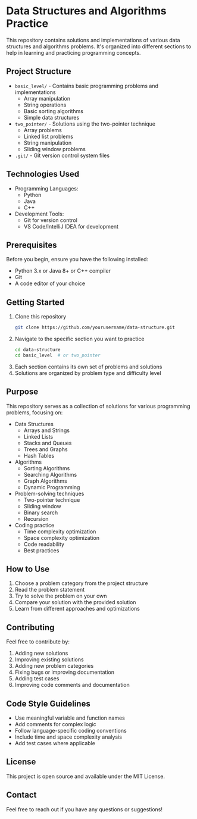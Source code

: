 # Data Structures and Algorithms Practice

This repository contains solutions and implementations of various data structures and algorithms problems. It's organized into different sections to help in learning and practicing programming concepts.

## Project Structure

- `basic_level/` - Contains basic programming problems and implementations
  - Array manipulation
  - String operations
  - Basic sorting algorithms
  - Simple data structures
- `two_pointer/` - Solutions using the two-pointer technique
  - Array problems
  - Linked list problems
  - String manipulation
  - Sliding window problems
- `.git/` - Git version control system files

## Technologies Used

- Programming Languages:
  - Python
  - Java
  - C++
- Development Tools:
  - Git for version control
  - VS Code/IntelliJ IDEA for development

## Prerequisites

Before you begin, ensure you have the following installed:
- Python 3.x or Java 8+ or C++ compiler
- Git
- A code editor of your choice

## Getting Started

1. Clone this repository
   ```bash
   git clone https://github.com/yourusername/data-structure.git
   ```
2. Navigate to the specific section you want to practice
   ```bash
   cd data-structure
   cd basic_level  # or two_pointer
   ```
3. Each section contains its own set of problems and solutions
4. Solutions are organized by problem type and difficulty level

## Purpose

This repository serves as a collection of solutions for various programming problems, focusing on:
- Data Structures
  - Arrays and Strings
  - Linked Lists
  - Stacks and Queues
  - Trees and Graphs
  - Hash Tables
- Algorithms
  - Sorting Algorithms
  - Searching Algorithms
  - Graph Algorithms
  - Dynamic Programming
- Problem-solving techniques
  - Two-pointer technique
  - Sliding window
  - Binary search
  - Recursion
- Coding practice
  - Time complexity optimization
  - Space complexity optimization
  - Code readability
  - Best practices

## How to Use

1. Choose a problem category from the project structure
2. Read the problem statement
3. Try to solve the problem on your own
4. Compare your solution with the provided solution
5. Learn from different approaches and optimizations

## Contributing

Feel free to contribute by:
1. Adding new solutions
2. Improving existing solutions
3. Adding new problem categories
4. Fixing bugs or improving documentation
5. Adding test cases
6. Improving code comments and documentation

## Code Style Guidelines

- Use meaningful variable and function names
- Add comments for complex logic
- Follow language-specific coding conventions
- Include time and space complexity analysis
- Add test cases where applicable

## License

This project is open source and available under the MIT License.

## Contact

Feel free to reach out if you have any questions or suggestions!